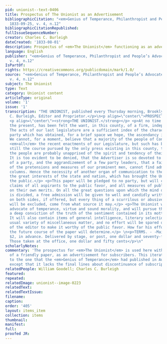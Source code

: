 ```yaml
---
pid: unionist--text-0406
title: Prospectus of The Unionist as an Advertisement
bibliographicCitation: "<em>Genius of Temperance, Philanthropist and People’s Advocate</em>
  1833-09-25, v. 4, n.12"
bibliographicCitationRepublished: 
fullIssueSequenceNumber: 
creator: Charles C. Burleigh
dateCreated: '1833-08-01'
description: Prospectus of <em>The Unionist</em> functioning as an advertisement
language: English
publisher: "<em>Genius of Temperance, Philanthropist and People’s Advocate</em> 1833-09-25,
  v. 4, n.12"
IsPartOf: 
rights: https://creativecommons.org/publicdomain/mark/1.0/
source: "<em>Genius of Temperance, Philanthropist and People’s Advocate</em> 1833-09-25,
  v. 4, n.12"
subject: The Unionist
type: Text
category: Unionist content
articleType: original
volume: '1'
issue: '1'
transcription: "THE UNIONIST, published every Thursday morning, Brooklyn, Con. Charles
  C. Burleigh, Editor and Proprietor.</p>\n<p align=\"center\">PROSPECTUS</p> <p align=\"center\">OF</p>
  <p align=\"center\"><strong>THE UNIONIST.</strong></p> <p>At no time more than at
  the present, has been felt the want, in this county, of a firm, independent press.
  The acts of our last legislature are a sufficient index of the character of that
  party which has obtained, for a brief space we hope, the ascendancy in this State.
  We cannot, for a moment, believe that a majority of the people of Connecticut, approve
  <em>all</em> the recent enactments of our Legislature, but such has been and is
  still the course pursued by the only press existing in this county, that many of
  the people are probably unapprised of the spirit and tendency of their proceedings.
  It is too evident to be denied, that the Advertiser is so devoted to the policy
  of a party, and the aggrandizement of a few party leaders, that a fair discussion
  of the pretensions and measures of our prominent men, cannot find admission to its
  columns. Hence the necessity of another organ of communication to the public, on
  the great interests of the state and nation, which has brought the Unionist before
  the public.</p> <p>This paper will be pledged to no party, but will canvass the
  claims of all aspirants to the public favor, and all measures of public policy,
  on their own merits. On all the great questions upon which the mind of the community
  is divided, a free admission will be given to well and candidly written articles
  on both sides, if offered, but every thing of a scurrilous or abusive character
  will be excluded, come from what source it may.</p> <p>The Unionist will be the
  advocate of temperance, virtue and sound morality, and will pursue that course which
  a deep conviction of the truth of the sentiment contained in its motto points out.
  It will also contain items of general intelligence, literary selections and the
  usual variety of miscellaneous matter, and no effort will be spared on the part
  of the editor to make it worthy of the public favor. How far his efforts will succeed,
  the future course of the paper will determine.</p> \n<p>TERMS. - -Mail subscribers,
  $2, in advance. Delivered by stage, or post, one dollar and seventy-five cents.
  Those taken at the office, one dollar and fifty cents</p>\n"
scholarlyNotes: 
commentary: 'The prospectus for <em>The Unionist</em> is used here within the confines
  of a friendly paper, as an advertisement for subscribers. This iteration is identical
  to the one that the <em>Genius of Temperance</em> had published in August, 1833,
  except that it lacks the final lines about discontinuance of subscriptions. '
relatedPeople: William Goodell; Charles C. Burleigh
featured: 
repeated: 
relatedImage: unionist--image-0223
relatedText: 
relatedTextIssue: 
filename: 
caption: 
order: '405'
layout: items_item
collection: items
thumbnail: 
manifest: 
full: 
proofed JR: 
---
```

